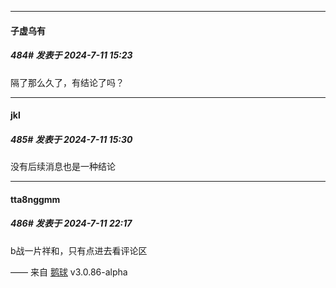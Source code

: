 ﻿
*****

####  子虚乌有  
##### 484#       发表于 2024-7-11 15:23

隔了那么久了，有结论了吗？


*****

####  jkl  
##### 485#       发表于 2024-7-11 15:30

没有后续消息也是一种结论


*****

####  tta8nggmm  
##### 486#       发表于 2024-7-11 22:17

b战一片祥和，只有点进去看评论区

—— 来自 [鹅球](https://www.pgyer.com/xfPejhuq) v3.0.86-alpha

